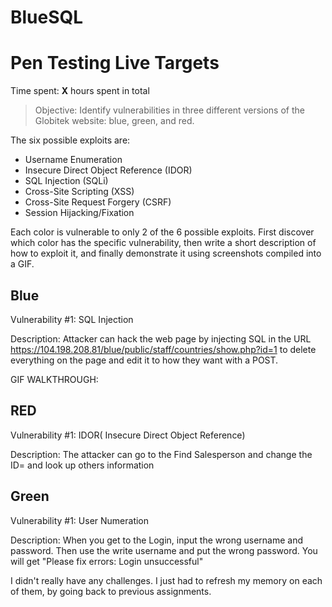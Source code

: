 # BlueSQL
# Pen Testing Live Targets

Time spent: **X** hours spent in total

> Objective: Identify vulnerabilities in three different versions of the Globitek website: blue, green, and red.

The six possible exploits are:

* Username Enumeration
* Insecure Direct Object Reference (IDOR)
* SQL Injection (SQLi)
* Cross-Site Scripting (XSS)
* Cross-Site Request Forgery (CSRF)
* Session Hijacking/Fixation

Each color is vulnerable to only 2 of the 6 possible exploits. First discover which color has the specific vulnerability, then write a short description of how to exploit it, and finally demonstrate it using screenshots compiled into a GIF.

## Blue

Vulnerability #1: SQL Injection

Description: Attacker can hack the web page by injecting SQL in the URL https://104.198.208.81/blue/public/staff/countries/show.php?id=1 to delete everything on the page and edit it to how they want with a POST.

GIF WALKTHROUGH: 
## RED

Vulnerability #1: IDOR( Insecure Direct Object Reference)

Description: The attacker can go to the Find Salesperson and change the ID= and look up others information

## Green

Vulnerability #1: User Numeration

Description: When you get to the Login, input the wrong username and password. Then use the write username and put the wrong password. You will get "Please fix errors: Login unsuccessful"

I didn't really have any challenges. I just had to refresh my memory on each of them, by going back to previous assignments.

